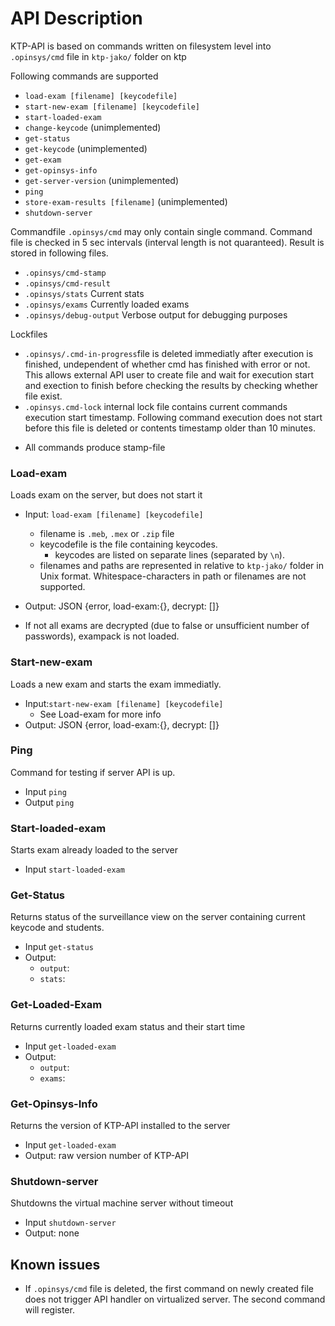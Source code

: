 # API Description

KTP-API is based on commands written on filesystem level into `.opinsys/cmd` file in `ktp-jako/` folder on ktp

Following commands are supported

* `load-exam [filename] [keycodefile]`
* `start-new-exam [filename] [keycodefile]`
* `start-loaded-exam`
* `change-keycode` (unimplemented)
* `get-status`
* `get-keycode` (unimplemented)
* `get-exam`
* `get-opinsys-info`
* `get-server-version` (unimplemented)
* `ping`
* `store-exam-results [filename]` (unimplemented)
* `shutdown-server`

Commandfile `.opinsys/cmd` may only contain single command. Command file is checked in 5 sec intervals (interval length is not quaranteed).
Result is stored in following files.
* `.opinsys/cmd-stamp`
* `.opinsys/cmd-result`
* `.opinsys/stats` Current stats
* `.opinsys/exams` Currently loaded exams
* `.opinsys/debug-output` Verbose output for debugging purposes

Lockfiles
*   `.opinsys/.cmd-in-progress`file is deleted immediatly after execution is finished, undependent of whether cmd has finished with error or not. This allows external API user to create file and wait for execution start and exection to finish before checking the results by checking whether file exist.
*   `.opinsys.cmd-lock` internal lock file contains current commands execution start timestamp. Following command execution does not start before this file is deleted or contents timestamp older than 10 minutes.
- All commands produce stamp-file


### Load-exam
Loads exam on the server, but does not start it
* Input: `load-exam [filename] [keycodefile]`
    - filename is `.meb`, `.mex` or `.zip` file
    - keycodefile is the file containing keycodes.
        * keycodes are listed on separate lines (separated by `\n`).
    - filenames and paths are represented in relative to `ktp-jako/` folder in Unix format. Whitespace-characters in path or filenames are not supported.
    
* Output: JSON {error, load-exam:{}, decrypt: []}

* If not all exams are decrypted (due to false or unsufficient number of passwords), exampack is not loaded.

### Start-new-exam
Loads a new exam and starts the exam immediatly.
* Input:`start-new-exam [filename] [keycodefile]`
    - See Load-exam for more info
* Output: JSON {error, load-exam:{}, decrypt: []}

### Ping
Command for testing if server API is up.
* Input `ping`
* Output `ping`


### Start-loaded-exam
Starts exam already loaded to the server
* Input `start-loaded-exam`

### Get-Status
Returns status of the surveillance view on the server containing current keycode and students.
* Input `get-status`
* Output:
    - `output`:
    - `stats`: 

### Get-Loaded-Exam
Returns currently loaded exam status and their start time
* Input `get-loaded-exam`
* Output:
    - `output`:
    - `exams`: 

### Get-Opinsys-Info
Returns the version of KTP-API installed to the server
* Input `get-loaded-exam`
* Output: raw version number of KTP-API

### Shutdown-server
Shutdowns the virtual machine server without timeout
* Input `shutdown-server`
* Output: none


## Known issues

- If `.opinsys/cmd` file is deleted, the first command on newly created file does not trigger API handler on virtualized server. The second command will register.
